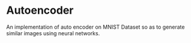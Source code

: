 # Autoencoder
An implementation of auto encoder on MNIST Dataset so as to generate similar images using neural networks.
